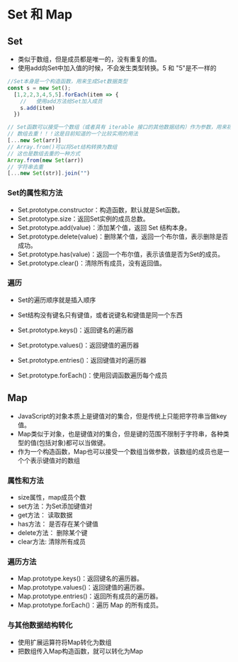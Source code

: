 <!--
 * @Author: x09898 coder_xujie@163.com
 * @Date: 2022-05-09 20:54:21
 * @LastEditors: x09898 coder_xujie@163.com
 * @FilePath: \HTML-CSS-Javascript-\JAVAScript+ES6\ES6\Set 和 Map数据结构.md
 * @Description: Set和Map两种全新的数据结构
-->
# Set 和 Map

## Set

* 类似于数组，但是成员都是唯一的，没有重复的值。
* 使用add向Set中加入值的时候，不会发生类型转换。5 和 "5"是不一样的

```js
//Set本身是一个构造函数，用来生成Set数据类型
const s = new Set();
  [1,2,2,3,4,5,5].forEach(item => {
    //   使用add方法给Set加入成员
    s.add(item)
  })

// Set函数可以接受一个数组（或者具有 iterable 接口的其他数据结构）作为参数，用来初始化。
// 数组去重！！！这是目前知道的一个比较实用的用法
[...new Set(arr)]
// Array.from()可以将Set结构转换为数组
// 这也是数组去重的一种方式
Array.from(new Set(arr))
// 字符串去重
[...new Set(str)].join("")
```

### Set的属性和方法

* Set.prototype.constructor：构造函数，默认就是Set函数。
* Set.prototype.size：返回Set实例的成员总数。
* Set.prototype.add(value)：添加某个值，返回 Set 结构本身。
* Set.prototype.delete(value)：删除某个值，返回一个布尔值，表示删除是否成功。
* Set.prototype.has(value)：返回一个布尔值，表示该值是否为Set的成员。
* Set.prototype.clear()：清除所有成员，没有返回值。

### 遍历

* Set的遍历顺序就是插入顺序
* Set结构没有键名只有键值，或者说键名和键值是同一个东西

* Set.prototype.keys()：返回键名的遍历器
* Set.prototype.values()：返回键值的遍历器
* Set.prototype.entries()：返回键值对的遍历器
* Set.prototype.forEach()：使用回调函数遍历每个成员

## Map

* JavaScript的对象本质上是键值对的集合，但是传统上只能把字符串当做key值。
* Map类似于对象，也是键值对的集合，但是键的范围不限制于字符串，各种类型的值(包括对象)都可以当做键。
* 作为一个构造函数，Map也可以接受一个数组当做参数，该数组的成员也是一个个表示键值对的数组

### 属性和方法

* size属性，map成员个数
* set方法：为Set添加键值对
* get方法： 读取数据
* has方法： 是否存在某个键值
* delete方法： 删除某个键
* clear方法: 清除所有成员

### 遍历方法

* Map.prototype.keys()：返回键名的遍历器。
* Map.prototype.values()：返回键值的遍历器。
* Map.prototype.entries()：返回所有成员的遍历器。
* Map.prototype.forEach()：遍历 Map 的所有成员。

### 与其他数据结构转化

* 使用扩展运算符将Map转化为数组
* 把数组传入Map构造函数，就可以转化为Map
